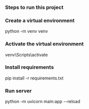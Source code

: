 ### Steps to run this project

### Create a virtual environment


python -m venv venv


### Activate the virtual environment


venv\Scripts\activate


### Install requirements


pip install -r requirements.txt

### Run server


python -m uvicorn main:app --reload